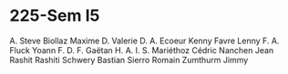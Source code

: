 # 225-Sem I5

A. Steve
Biollaz Maxime
D. Valerie
D. A.
Ecoeur Kenny
Favre Lenny
F. A.
Fluck Yoann
F. D.
F. Gaëtan
H. A.
I. S.
Mariéthoz Cédric
Nanchen Jean
Rashit Rashiti
Schwery Bastian
Sierro Romain
Zumthurm Jimmy
